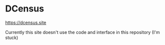 # DCensus
https://dcensus.site

Currently this site doesn't use the code and interface in this repository (I'm stuck)
